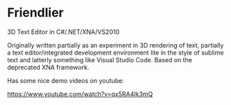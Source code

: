 # Friendlier
3D Text Editor in C#/.NET/XNA/VS2010

Originally written partially as an experiment in 3D rendering of text, partially a text editor/integrated development environment
lite in the style of sublime text and latterly something like Visual Studio Code.  Based on the deprecated XNA framework.

Has some nice demo videos on youtube:

https://www.youtube.com/watch?v=qx5RA4Ik3mQ


